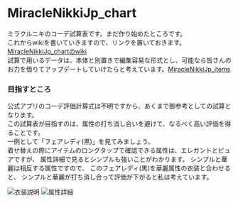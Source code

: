 # MiracleNikkiJp_chart
ミラクルニキのコーデ試算表です。まだ作り始めたところです。  
これからwikiを書いていきますので、リンクを置いておきます。[MiracleNikkiJp_chartのwiki](https://github.com/koala31/MiracleNikkiJp_chart/wiki)  
試算で用いるデータは、本体と別置きで編集容易な形式とし、可能なら皆さんのお力を借りてアップデートしていけたらと考えています。[MiracleNikkiJp_items](https://github.com/koala31/MiracleNikkiJp_items)  

### 目指すところ
公式アプリのコーデ評価計算式は不明ですから、あくまで御参考としての試算となります。  
この試算表が目指すのは、属性の打ち消し合いを避けて、なるべく高い評価を得ることです。  
一例として「フェアレディ(黒)」を見てみましょう。  
着せ替えの際にアイテムのロングタップで確認できる属性は、エレガントとピュアですが、
属性詳細で見るとシンプルも強いことがわかります。
シンプルと華麗は相反する属性ですので、
このフェアレディ(黒)を華麗属性の衣装と合わせると、
シンプルと華麗が打ち消し合って評価が下がると私は考えています。

![衣装説明](https://github.com/koala31/MiracleNikkiJp_chart/wiki/images/item_status_simple.png) ![属性詳細](https://github.com/koala31/MiracleNikkiJp_chart/wiki/images/item_status_full.png)  
